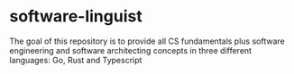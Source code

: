 # software-linguist
The goal of this repository is to provide all CS fundamentals plus software engineering and software architecting concepts in three different languages: Go, Rust and Typescript
